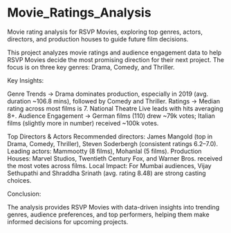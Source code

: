 # Movie_Ratings_Analysis
Movie rating analysis for RSVP Movies, exploring top genres, actors, directors, and production houses to guide future film decisions.


This project analyzes movie ratings and audience engagement data to help RSVP Movies decide the most promising direction for their next project. The focus is on three key genres: Drama, Comedy, and Thriller.

Key Insights:

Genre Trends → Drama dominates production, especially in 2019 (avg. duration ~106.8 mins), followed by Comedy and Thriller.
Ratings → Median rating across most films is 7. National Theatre Live leads with hits averaging 8+.
Audience Engagement → German films (110) drew ~79k votes; Italian films (slightly more in number) received ~100k votes.

Top Directors & Actors
Recommended directors: 
James Mangold (top in Drama, Comedy, Thriller), Steven Soderbergh (consistent ratings 6.2–7.0).
Leading actors: 
Mammootty (8 films), Mohanlal (5 films).
Production Houses:
Marvel Studios, Twentieth Century Fox, and Warner Bros. received the most votes across films.
Local Impact:
For Mumbai audiences, Vijay Sethupathi and Shraddha Srinath (avg. rating 8.48) are strong casting choices.

Conclusion:

The analysis provides RSVP Movies with data-driven insights into trending genres, audience preferences, and top performers, helping them make informed decisions for upcoming projects.
